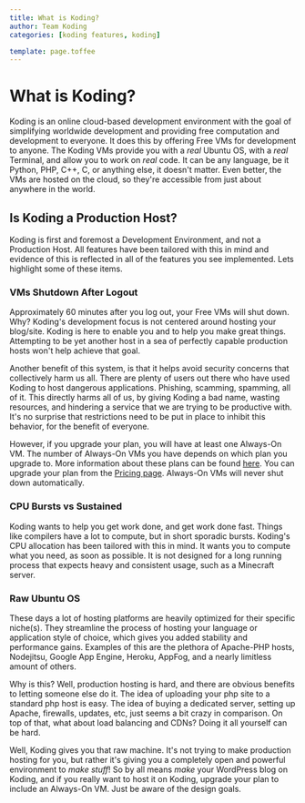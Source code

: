 ```yaml
---
title: What is Koding?
author: Team Koding
categories: [koding features, koding]

template: page.toffee
---
```


# What is Koding?

Koding is an online cloud-based development environment with the goal of 
simplifying worldwide development and providing free computation and 
development to everyone. It does this by offering Free VMs for development 
to anyone. The Koding VMs provide you with a _real_ Ubuntu OS, with a _real_ 
Terminal, and allow you to work on _real_ code. It can be any language, be 
it Python, PHP, C++, C, or anything else, it doesn't matter. Even better, 
the VMs are hosted on the cloud, so they're accessible from just about anywhere 
in the world.

## Is Koding a Production Host?

Koding is first and foremost a Development Environment, and not a Production 
Host. All features have been tailored with this in mind and evidence of this is 
reflected in all of the features you see implemented. Lets highlight some of 
these items.

### VMs Shutdown After Logout

Approximately 60 minutes after you log out, your Free VMs will shut down. Why? 
Koding's development focus is not centered around hosting your blog/site. 
Koding is here to enable you and to help you make great things. Attempting to 
be yet another host in a sea of perfectly capable production hosts won't help 
achieve that goal.

Another benefit of this system, is that it helps avoid security concerns that 
collectively harm us all. There are plenty of users out there who have used 
Koding to host dangerous applications. Phishing, scamming, spamming, all of it. 
This directly harms all of us, by giving Koding a bad name, wasting resources, 
and hindering a service that we are trying to be productive with. It's no 
surprise that restrictions need to be put in place to inhibit this behavior, 
for the benefit of everyone.

However, if you upgrade your plan, you will have at least one Always-On VM. The 
number of Always-On VMs you have depends on which plan you upgrade to. More 
information about these plans can be found [here](/guides/what-happens-upon-upgrade/). 
You can upgrade your plan from the [Pricing page](https://koding.com/Pricing). 
Always-On VMs will never shut down automatically.

### CPU Bursts vs Sustained

Koding wants to help you get work done, and get work done fast. Things like 
compilers have a lot to compute, but in short sporadic bursts. 
Koding's CPU allocation has been tailored with this in mind. It wants you to 
compute what you need, as soon as possible. It is not designed for a long 
running process that expects heavy and consistent usage, such as a 
Minecraft server.

### Raw Ubuntu OS

These days a lot of hosting platforms are heavily optimized for their specific 
niche(s). They streamline the process of hosting your language or application 
style of choice, which gives you added stability and performance gains. 
Examples of this are the plethora of Apache-PHP hosts, Nodejitsu, Google App 
Engine, Heroku, AppFog, and a nearly limitless amount of others.

Why is this? Well, production hosting is hard, and there are obvious benefits 
to letting someone else do it. The idea of uploading your php site to a 
standard php host is easy. The idea of buying a dedicated server, setting up 
Apache, firewalls, updates, etc, just seems a bit crazy in comparison. On top 
of that, what about load balancing and CDNs? Doing it all yourself can be hard.

Well, Koding gives you that raw machine. It's not trying to make production 
hosting for you, but rather it's giving you a completely open and powerful 
environment to _make stuff_! So by all means _make_ your WordPress blog on 
Koding, and if you really want to host it on Koding, upgrade your plan to 
include an Always-On VM. Just be aware of the design goals.
